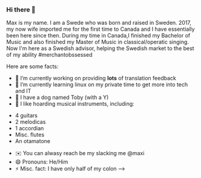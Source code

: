 ### Hi there 👋

Max is my name. I am a Swede who was born and raised in Sweden. 2017, my now wife imported me for the first time to Canada and I have essentially been here since then. During my time in Canada,I finished my Bachelor of Music and also finished my Master of Music in classical/operatic singing. Now I'm here as a Swedish advisor, helping the Swedish market to the best of my ability #merchantobssessed

Here are some facts:

- 🔭 I’m currently working on providing **lots** of translation feedback
- 🌱 I’m currently learning linux on my private time to get more into tech and IT
- 🐶 I have a dog named Toby (with a Y)
- 🎵 I like hoarding musical instruments, including:
 * 4 guitars
 * 2 melodicas
 * 1 accordian
 * Misc. flutes
 * An otamatone
- ✉️ You can alwasy reach be my slacking me @maxi
- 😄 Pronouns: He/Him
- ⚡ Misc. fact: I have only half of my colon
-->
